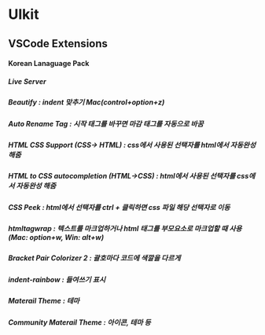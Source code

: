 # UIkit

## VSCode Extensions

#### Korean Lanaguage Pack

##### Live Server

##### Beautify : indent 맞추기 Mac(control+option+z)

##### Auto Rename Tag : 시작 태그를 바꾸면 마감 태그를 자동으로 바꿈 

##### HTML CSS Support (CSS-> HTML) : css에서 사용된 선택자를 html에서 자동완성 해줌

##### HTML to CSS autocompletion (HTML->CSS) : html에서 사용된 선택자를 css에서 자동완성 해줌

##### CSS Peek : html에서 선택자를 ctrl + 클릭하면 css 파일 해당 선택자로 이동

##### htmltagwrap : 텍스트를 마크업하거나 html 태그를 부모요소로 마크업할 때 사용 (Mac: option+w, Win: alt+w)

##### Bracket Pair Colorizer 2 : 괄호마다 코드에 색깔을 다르게 

##### indent-rainbow : 들여쓰기 표시

##### Materail Theme : 테마

##### Community Materail Theme : 아이콘, 테마 등